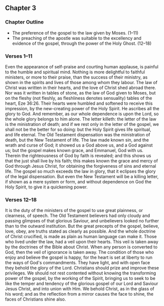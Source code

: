 ## Chapter 3

### Chapter Outline

- The preference of the gospel to the law given by Moses. (1–11)
- The preaching of the apostle was suitable to the excellency and evidence of the gospel, through the power of the Holy Ghost. (12–18)

### Verses 1–11

Even the appearance of self-praise and courting human applause, is painful to the humble and spiritual mind. Nothing is more delightful to faithful ministers, or more to their praise, than the success of their ministry, as shown in the spirits and lives of those among whom they labour. The law of Christ was written in their hearts, and the love of Christ shed abroad there. Nor was it written in tables of stone, as the law of God given to Moses, but on the fleshy (not fleshly, as fleshliness denotes sensuality) tables of the heart, Eze 36:26. Their hearts were humbled and softened to receive this impression, by the new-creating power of the Holy Spirit. He ascribes all the glory to God. And remember, as our whole dependence is upon the Lord, so the whole glory belongs to him alone. The letter killeth: the letter of the law is the ministration of death; and if we rest only in the letter of the gospel, we shall not be the better for so doing: but the Holy Spirit gives life spiritual, and life eternal. The Old Testament dispensation was the ministration of death, but the New Testament of life. The law made known sin, and the wrath and curse of God; it showed us a God above us, and a God against us; but the gospel makes known grace, and Emmanuel, God with us. Therein the righteousness of God by faith is revealed; and this shows us that the just shall live by his faith; this makes known the grace and mercy of God through Jesus Christ, for obtaining the forgiveness of sins and eternal life. The gospel so much exceeds the law in glory, that it eclipses the glory of the legal dispensation. But even the New Testament will be a killing letter, if shown as a mere system or form, and without dependence on God the Holy Spirit, to give it a quickening power.

### Verses 12–18

It is the duty of the ministers of the gospel to use great plainness, or clearness, of speech. The Old Testament believers had only cloudy and passing glimpses of that glorious Saviour, and unbelievers looked no further than to the outward institution. But the great precepts of the gospel, believe, love, obey, are truths stated as clearly as possible. And the whole doctrine of Christ crucified, is made as plain as human language can make it. Those who lived under the law, had a veil upon their hearts. This veil is taken away by the doctrines of the Bible about Christ. When any person is converted to God, then the veil of ignorance is taken away. The condition of those who enjoy and believe the gospel is happy, for the heart is set at liberty to run the ways of God's commandments. They have light, and with open face they behold the glory of the Lord. Christians should prize and improve these privileges. We should not rest contented without knowing the transforming power of the gospel, by the working of the Spirit, bringing us to seek to be like the temper and tendency of the glorious gospel of our Lord and Saviour Jesus Christ, and into union with Him. We behold Christ, as in the glass of his word; and as the reflection from a mirror causes the face to shine, the faces of Christians shine also.

